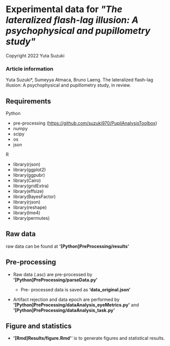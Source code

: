 # Experimental data for *"The lateralized flash-lag illusion: A psychophysical and pupillometry study"*
Copyright 2022 Yuta Suzuki


### Article information
Yuta Suzuki*, Sumeyya Atmaca, Bruno Laeng. The lateralized flash-lag illusion: A psychophysical and pupillometry study, in review.

## Requirements
Python
- pre-processing (https://github.com/suzuki970/PupilAnalysisToolbox)
- numpy
- scipy
- os
- json

R
- library(rjson)
- library(ggplot2)
- library(ggpubr)
- library(Cairo)
- library(gridExtra)
- library(effsize)
- library(BayesFactor)
- library(rjson)
- library(reshape)
- library(lme4)
- library(permutes)

## Raw data
raw data can be found at **'[Python]PreProcessing/results'**

## Pre-processing
- Raw data (.asc) are pre-processed by **'[Python]PreProcessing/parseData.py'**

	- Pre- processed data is saved as **‘data_original.json’**

- Artifact rejection and data epoch are performed by **'[Python]PreProcessing/dataAnalysis_eyeMetrics.py'** and **'[Python]PreProcessing/dataAnalysis_task.py'**


## Figure and statistics
-  **'[Rmd]Results/figure.Rmd'**‘ is to generate figures and statistical results.
